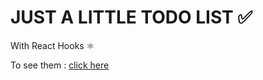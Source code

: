 # JUST A LITTLE TODO LIST ✅

With React Hooks ⚛️

To see them : [click here](https://alyson-b69.github.io/mytodoreact/)

